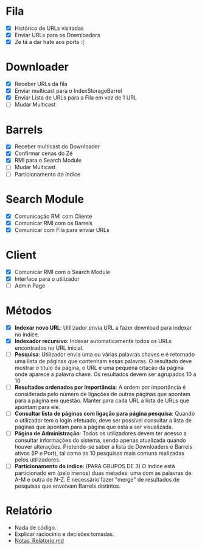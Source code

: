 # Fila

- [x] Histórico de URLs visitadas
- [x] Enviar URLs para os Downloaders
- [x] Ze tá a dar hate aos ports :(

# Downloader

- [x] Receber URLs da fila
- [x] Enviar multicast para o IndexStorageBarrel
- [x] Enviar Lista de URLs para a Fila em vez de 1 URL
- [ ] Mudar Multicast

# Barrels

- [x] Receber multicast do Downloader
- [x] Confirmar cenas do Zé
- [x] RMI para o Search Module
- [ ] Mudar Multicast
- [ ] Particionamento do índice

# Search Module

- [x] Comunicação RMI com Cliente
- [x] Comunicar RMI com os Barrels
- [x] Comunicar com Fila para enviar URLs

# Client

- [x] Comunicar RMI com o Search Module
- [x] Interface para o utilizador
- [ ] Admin Page

# Métodos

- [x] **Indexar novo URL**: Utilizador envia URL a fazer download para indexar no índice.
- [x] **Indexador recursivo**: Indexar automaticamente todos os URLs encontrados no URL inicial.
- [ ] **Pesquisa**: Utilizador envia uma ou várias palavras chaves e é retornado uma lista de páginas que contenham essas palavras. O resultado deve mostrar o título da página, o URL e uma pequena citação da página onde aparece a palavra chave. Os resultados devem ser agrupados 10 a 10
- [ ] **Resultados ordenados por importância**: A ordem por importância é considerada pelo número de ligações de outras páginas que apontam para a página em questão. Manter para cada URL a lista de URLs que apontam para ele.
- [ ] **Consultar lista de páginas com ligação para página pesquisa**: Quando o utilizador tem o login efetuado, deve ser possível consultar a lista de páginas que apontam para a página que está a ser visualizada.
- [ ] **Página de Administração**: Todos os utilizadores devem ter acesso a consultar informações do sistema, sendo apenas atualizada quando houver alterações. Pretende-se saber a lista de Downloaders e Barrels ativos (IP e Port), tal como as 10 pesquisas mais comuns realizadas pelos utilizadores.
- [ ] **Particionamento do índice**: (PARA GRUPOS DE 3) O índice está particionado em (pelo menos) duas metades: uma com as palavras de A-M e outra de N-Z. É necessário fazer "merge" de resultados de pesquisas que envolvam Barrels distintos.

# Relatório

- Nada de código.
- Explicar raciocínio e decisões tomadas.
- [Notas_Relatorio.md](Notas_Relatorio.md)
